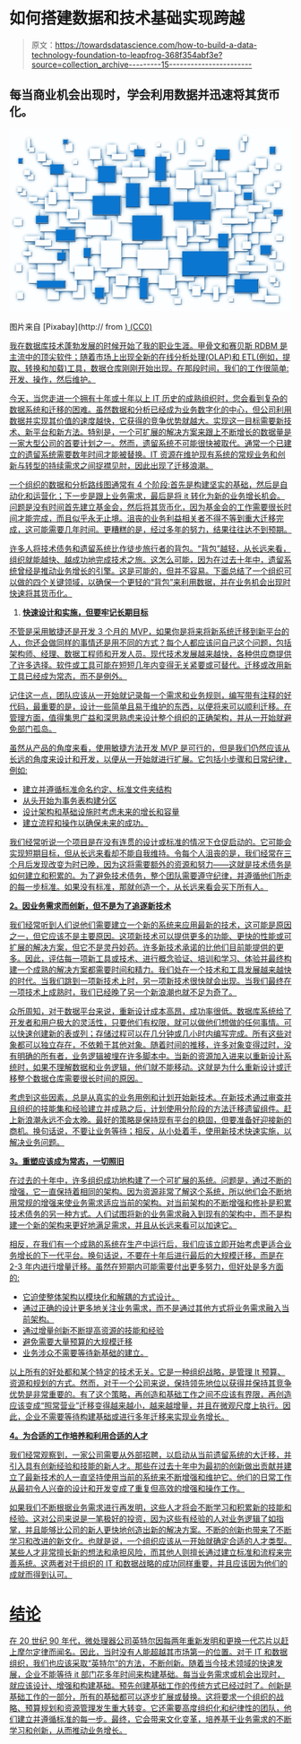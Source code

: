 # 如何搭建数据和技术基础实现跨越

> 原文：<https://towardsdatascience.com/how-to-build-a-data-technology-foundation-to-leapfrog-368f354abf3e?source=collection_archive---------15----------------------->

## 每当商业机会出现时，学会利用数据并迅速将其货币化。

![](img/f17c53427401818b4e9c16b3e6e647a6.png)

图片来自 [Pixabay](http://</a> from <a href="https://pixabay.com/?utm_source=link-attribution&amp;utm_medium=referral&amp;utm_campaign=image&amp;utm_content=68955">) (CC0)

我在数据库技术蓬勃发展的时候开始了我的职业生涯。甲骨文和赛贝斯 RDBM 是主流中的顶尖软件；随着市场上出现全新的在线分析处理(OLAP)和 ETL(例如，提取、转换和加载)工具，数据仓库刚刚开始出现。在那段时间，我们的工作很简单:开发、操作，然后维护。

今天，当您走进一个拥有十年或十年以上 IT 历史的成熟组织时，您会看到复杂的数据系统和迁移的困难。虽然数据和分析已经成为业务数字化的中心，但公司利用数据并实现其价值的速度越快，它获得的竞争优势就越大。实现这一目标需要新技术、新平台和新方法。特别是，一个可扩展的解决方案来跟上不断增长的数据量是一家大型公司的首要计划之一。然而，遗留系统不可能很快被取代。通常一个已建立的遗留系统需要数年时间才能被替换。IT 资源在维护现有系统的常规业务和创新与转型的持续需求之间捉襟见肘，因此出现了迁移浪潮。

一个组织的数据和分析路线图通常有 4 个阶段:首先是构建坚实的基础，然后是自动化和运营化；下一步是跟上业务需求，最后是将 it 转化为新的业务增长机会。问题是没有时间首先建立基金会，然后将其货币化，因为基金会的工作需要很长时间才能完成，而且似乎永无止境。沮丧的业务利益相关者不得不等到重大迁移完成，这可能需要几年时间。更糟糕的是，经过多年的努力，结果往往达不到预期。

许多人将技术债务和遗留系统比作徒步旅行者的背包。“背包”越轻，从长远来看，组织就能越快、越成功地完成技术之旅。这怎么可能，因为在过去十年中，遗留系统曾经是推动业务增长的引擎。这是可能的，但并不容易。下面总结了一个组织可以做的四个关键领域，以确保一个更轻的“背包”来利用数据，并在业务机会出现时快速将其货币化。

1.  **快速设计和实施，但要牢记长期目标**

不管是采用敏捷还是开发 3 个月的 MVP，如果你是将来将新系统迁移到新平台的人，你还会做同样的事情还是用不同的方式？每个人都应该问自己这个问题，包括架构师、经理、数据工程师和开发人员。现代技术发展越来越快，各种供应商提供了许多选择。软件或工具可能在短短几年内变得无关紧要或可替代。迁移或改用新工具已经成为常态，而不是例外。

记住这一点，团队应该从一开始就记录每一个需求和业务规则，编写带有注释的好代码，最重要的是，设计一些简单且易于维护的东西，以便将来可以顺利迁移。在管理方面，值得集思广益和深思熟虑来设计整个组织的正确架构，并从一开始就避免部门孤岛。

虽然从产品的角度来看，使用敏捷方法开发 MVP 是可行的，但是我们仍然应该从长远的角度来设计和开发，以便从一开始就进行扩展。它包括小步骤和日常纪律，例如:

*   建立并遵循标准命名约定、标准文件夹结构
*   从头开始为事务表构建分区
*   设计架构和基础设施时考虑未来的增长和容量
*   建立流程和操作以确保未来的成功。

我们经常听说一个项目是在没有连贯的设计或标准的情况下仓促启动的。它可能会实现短期目标，但从长远来看却不能自我维持。令每个人沮丧的是，我们经常在三个月后发现改变为时已晚，因为这将需要额外的资源和努力——这就是技术债务是如何建立和积累的。为了避免技术债务，整个团队需要遵守纪律，并遵循他们所走的每一步标准。如果没有标准，那就创造一个，从长远来看会买下所有人。

**2。因业务需求而创新，但不是为了追逐新技术**

我们经常听到人们说他们需要建立一个新的系统来应用最新的技术，这可能是原因之一，但它应该不是主要原因。这项新技术可以提供更多的功能、更快的性能或可扩展的解决方案，但它不是灵丹妙药。许多新技术承诺的比他们目前能提供的更多。因此，评估每一项新工具或技术、进行概念验证、培训和学习、体验并最终构建一个成熟的解决方案都需要时间和精力。我们处在一个技术和工具发展越来越快的时代。当我们跳到一项新技术上时，另一项新技术很快就会出现。当我们最终在一项技术上成熟时，我们已经晚了另一个新浪潮也就不足为奇了。

众所周知，对于数据平台来说，重新设计成本高昂，成功率很低。数据库系统给了开发者和用户极大的灵活性，只要他们有权限，就可以做他们想做的任何事情。可以快速创建新的表或列；存储过程可以在几分钟或几小时内编写完成。所有这些对象都可以独立存在，不依赖于其他对象。随着时间的推移，许多对象变得过时，没有明确的所有者，业务逻辑被埋在许多脚本中。当新的资源加入进来以重新设计系统时，如果不理解数据和业务逻辑，他们就不能移动。这就是为什么重新设计或迁移整个数据仓库需要很长时间的原因。

考虑到这些因素，总是从真实的业务用例和计划开始新技术。在新技术通过审查并且组织的技能集和经验建立并成熟之后，计划使用分阶段的方法迁移遗留组件。赶上新浪潮永远不会太晚。最好的策略是保持现有平台的稳固，但要准备好迎接新的商机。换句话说，不要让业务等待；相反，从小处着手，使用新技术快速实施，以解决业务问题。

**3。重塑应该成为常态，一切照旧**

在过去的十年中，许多组织成功地构建了一个可扩展的系统。问题是，通过不断的增强，它一直保持着相同的架构。因为资源非常了解这个系统，所以他们会不断地用常规的增强来使业务需求适应当前的架构。对当前架构的不断增强和修补是积累技术债务的另一种方式。人们试图将新的业务需求融入到现有的架构中，而不是构建一个新的架构来更好地满足需求，并且从长远来看可以加速它。

相反，在我们有一个成熟的系统在生产中运行后，我们应该立即开始考虑更适合业务增长的下一代平台。换句话说，不要在十年后进行最后的大规模迁移，而是在 2-3 年内进行增量迁移。虽然在短期内可能需要付出更多努力，但好处是多方面的:

*   它迫使整体架构以模块化和解耦的方式设计。
*   通过正确的设计更多地关注业务需求，而不是通过其他方式将业务需求融入当前架构。
*   通过增量创新不断提高资源的技能和经验
*   避免需要大量预算的大规模迁移
*   业务涉众不需要等待新基础的建立。

以上所有的好处都和某个特定的技术无关。它是一种组织战略，是管理 It 预算、资源和规划的方式。然而，对于一个公司来说，保持领先地位以获得并保持其竞争优势是非常重要的。有了这个策略，再创造和基础工作之间不应该有界限，再创造应该变成“照常营业”迁移变得越来越小，越来越增量，并且在微观尺度上执行。因此，企业不需要等待构建基础或进行多年迁移来实现业务增长。

**4。为合适的工作培养和利用合适的人才**

我们经常观察到，一家公司需要从外部招聘，以启动从当前遗留系统的大迁移，并引入具有创新经验和技能的新人才。那些在过去十年中为最初的创新做出贡献并建立了最新技术的人一直坚持使用当前的系统来不断增强和维护它。他们的日常工作从最初令人兴奋的设计和开发变成了重复但高效的增强和操作工作。

如果我们不断根据业务需求进行再发明，这些人才将会不断学习和积累新的技能和经验。这对公司来说是一笔极好的投资，因为这些有经验的人对业务逻辑了如指掌，并且能够比公司的新人更快地创造出新的解决方案。不断的创新也带来了不断学习和改进的新文化。也就是说，一个组织应该从一开始就确定合适的人才类型。某些人才非常擅长新的想法和承担风险，而其他人则擅长通过建立标准和流程来完善系统。这两者对于组织的 IT 和数据战略的成功同样重要，并且应该因为他们的成就而得到认可。

# **结论**

在 20 世纪 90 年代，微处理器公司英特尔因每两年重新发明和更换一代芯片以赶上摩尔定律而闻名。因此，当时没有人能超越其市场第一的位置。对于 IT 和数据组织，我们也应该采取“英特尔”的方法，不断创新。随着当今技术领域的快速发展，企业不能等待 it 部门花多年时间来构建基础。每当业务需求或机会出现时，就应该设计、增强和构建基础。预先创建基础工作的传统方式已经过时了。创新是基础工作的一部分，所有的基础都可以逐步扩展或替换。这将要求一个组织的战略、预算规划和资源管理发生重大转变。它还需要高度组织化和纪律性的团队，他们建立并遵循标准的每一步。最终，它会带来文化变革，培养基于业务需求的不断学习和创新，从而推动业务增长。